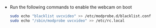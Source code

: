 - Run the following commands to enable the webcam on boot
  ```bash
  sudo echo "blacklist uvcvideo" >> /etc/modprobe.d/blacklist.conf
  sudo echo "/sbin/modprobe uvcvideo" >> /etc/rc.local
  ```